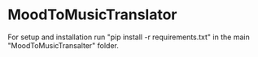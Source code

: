 # MoodToMusicTranslator
For setup and installation run "pip install -r requirements.txt" in the main "MoodToMusicTransalter" folder.
